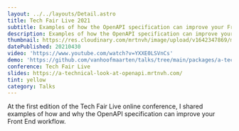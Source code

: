 ```yaml
---
layout: ../../layouts/Detail.astro
title: Tech Fair Live 2021
subtitle: Examples of how the OpenAPI specification can improve your Front End workflow.
description: Examples of how the OpenAPI specification can improve your Front End workflow, given at the Tech Fair Live 2021 online conference.
thumbnail: https://res.cloudinary.com/mrtnvh/image/upload/v1642347869/mrtnvh.com/tech-fair-live.jpg
datePublished: 20210430
video: 'https://www.youtube.com/watch?v=YXXE0LSVnCs'
demo: 'https://github.com/vanhoofmaarten/talks/tree/main/packages/a-technical-look-at-openapi/demo'
conference: Tech Fair Live
slides: https://a-technical-look-at-openapi.mrtnvh.com/
tint: yellow
category: Talks
---
```


At the first edition of the Tech Fair Live online conference, I shared examples of how and why the OpenAPI specification can improve your Front End workflow.

